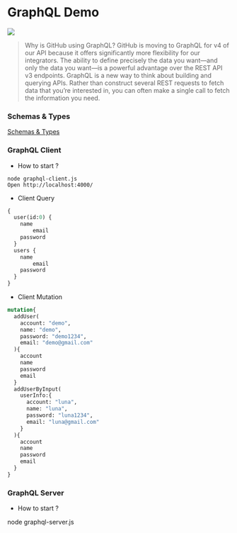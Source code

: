 # GraphQL Demo

![](http://www.zhaiqianfeng.com/uploads/content/share/graphql.png)

> Why is GitHub using GraphQL?
GitHub is moving to GraphQL for v4 of our API because it offers significantly more flexibility for our integrators. The ability to define precisely the data you want—and only the data you want—is a powerful advantage over the REST API v3 endpoints.
GraphQL is a new way to think about building and querying APIs. Rather than construct several REST requests to fetch data that you’re interested in, you can often make a single call to fetch the information you need.

### Schemas & Types
[Schemas & Types](https://toddmotto.com/react-create-class-versus-component/#syntax-differences)

### GraphQL Client

* How to start ?
```
node graphql-client.js
Open http://localhost:4000/
```

* Client Query

```graphql
{
  user(id:0) {
    name
 		email
    password
  }
  users {
    name
 		email
    password
  }
}
```

* Client Mutation

```graphql
mutation{
  addUser(
    account: "demo",
    name: "demo",
    password: "demo1234",
    email: "demo@gmail.com"
  ){
    account
    name
    password
    email
  }
  addUserByInput(
    userInfo:{
      account: "luna",
      name: "luna",
      password: "luna1234",
      email: "luna@gmail.com"
    }
  ){
    account
    name
    password
    email
  }
}
```


### GraphQL Server

* How to start ?

node graphql-server.js
